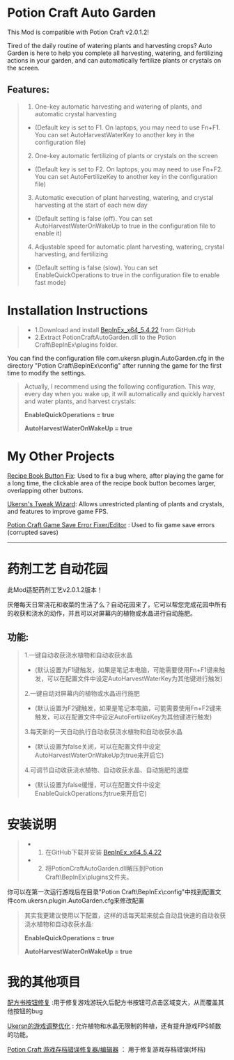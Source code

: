 # Potion Craft Auto Garden
This Mod is compatible with Potion Craft v2.0.1.2!

Tired of the daily routine of watering plants and harvesting crops? Auto Garden is here to help you complete all harvesting, watering, and fertilizing actions in your garden, and can automatically fertilize plants or crystals on the screen.

## Features:
> 1. One-key automatic harvesting and watering of plants, and automatic crystal harvesting
> * (Default key is set to F1. On laptops, you may need to use Fn+F1. You can set AutoHarvestWaterKey to another key in the configuration file)
> 
> 2. One-key automatic fertilizing of plants or crystals on the screen
> * (Default key is set to F2. On laptops, you may need to use Fn+F2. You can set AutoFertilizeKey to another key in the configuration file)
>
> 3. Automatic execution of plant harvesting, watering, and crystal harvesting at the start of each new day
> * (Default setting is false (off). You can set AutoHarvestWaterOnWakeUp to true in the configuration file to enable it)
> 
> 4. Adjustable speed for automatic plant harvesting, watering, crystal harvesting, and fertilizing
> * (Default setting is false (slow). You can set EnableQuickOperations to true in the configuration file to enable fast mode)
>

# Installation Instructions
> * 1.Download and install [BepInEx_x64_5.4.22][0] from GitHub
> * 2.Extract PotionCraftAutoGarden.dll to the Potion Craft\BepInEx\plugins folder.



You can find the configuration file com.ukersn.plugin.AutoGarden.cfg in the directory "Potion Craft\BepInEx\config" after running the game for the first time to modify the settings.
> 
> Actually, I recommend using the following configuration. This way, every day when you wake up, it will automatically and quickly harvest and water plants, and harvest crystals:<br>
> 
> **EnableQuickOperations = true**<br>
> 
> **AutoHarvestWaterOnWakeUp = true**
> 

# My Other Projects
[Recipe Book Button Fix][1]: Used to fix a bug where, after playing the game for a long time, the clickable area of the recipe book button becomes larger, overlapping other buttons.

[Ukersn's Tweak Wizard][2]: Allows unrestricted planting of plants and crystals, and features to improve game FPS.

[Potion Craft Game Save Error Fixer/Editor][3] : Used to fix game save errors (corrupted saves)

-----


# 药剂工艺 自动花园
此Mod适配药剂工艺v2.0.1.2版本！

厌倦每天日常浇花和收菜的生活了么？自动花园来了，它可以帮您完成花园中所有的收获和浇水的动作，并且可以对屏幕内的植物或水晶进行自动施肥。

## 功能: 
> 1.一键自动收获浇水植物和自动收获水晶
> *  (默认设置为F1键触发，如果是笔记本电脑，可能需要使用Fn+F1键来触发，可以在配置文件中设定AutoHarvestWaterKey为其他键进行触发)
> 
> 2.一键自动对屏幕内的植物或水晶进行施肥
> *  (默认设置为F2键触发，如果是笔记本电脑，可能需要使用Fn+F2键来触发，可以在配置文件中设定AutoFertilizeKey为其他键进行触发)
>
> 3.每天新的一天自动执行自动收获浇水植物和自动收获水晶
> *  (默认设置为false关闭，可以在配置文件中设定AutoHarvestWaterOnWakeUp为true来开启它)
> 
> 4.可调节自动收获浇水植物、自动收获水晶、自动施肥的速度
> *  (默认设置为false缓慢，可以在配置文件中设定EnableQuickOperations为true来开启它)
> 

# 安装说明
> * 1. 在GitHub下载并安装 [BepInEx_x64_5.4.22][0]
> * 2. 将PotionCraftAutoGarden.dll解压到Potion Craft\BepInEx\plugins文件夹。



你可以在第一次运行游戏后在目录"Potion Craft\BepInEx\config"中找到配置文件com.ukersn.plugin.AutoGarden.cfg来修改配置
> 其实我更建议使用以下配置，这样的话每天起来就会自动且快速的自动收获浇水植物和自动收获水晶:<br>
> 
> **EnableQuickOperations = true**<br>
> 
> **AutoHarvestWaterOnWakeUp = true**
> 

# 我的其他项目
[配方书按钮修复][1] :用于修复游戏游玩久后配方书按钮可点击区域变大，从而覆盖其他按钮的bug

[Ukersn的游戏调整优化][2] : 允许植物和水晶无限制的种植，还有提升游戏FPS帧数的功能。

[Potion Craft 游戏存档错误修复器/编辑器][3]  ： 用于修复游戏存档错误(坏档)

[0]: https://github.com/BepInEx/BepInEx/releases
[1]: https://github.com/ukersn/PotionCraftOpenRecipeButtonFix
[2]: https://github.com/ukersn/Potion-Craft-Ukersn-s-TweakWizard
[3]: https://github.com/ukersn/Potion-Craft-Save-File-Error-Fixer-Editor